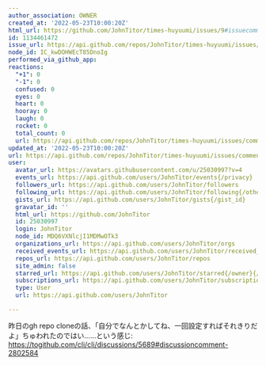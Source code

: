 ```yaml
---
author_association: OWNER
created_at: '2022-05-23T10:00:20Z'
html_url: https://github.com/JohnTitor/times-huyuumi/issues/9#issuecomment-1134461472
id: 1134461472
issue_url: https://api.github.com/repos/JohnTitor/times-huyuumi/issues/9
node_id: IC_kwDOHWEcT85DnoIg
performed_via_github_app: 
reactions:
  "+1": 0
  "-1": 0
  confused: 0
  eyes: 0
  heart: 0
  hooray: 0
  laugh: 0
  rocket: 0
  total_count: 0
  url: https://api.github.com/repos/JohnTitor/times-huyuumi/issues/comments/1134461472/reactions
updated_at: '2022-05-23T10:00:20Z'
url: https://api.github.com/repos/JohnTitor/times-huyuumi/issues/comments/1134461472
user:
  avatar_url: https://avatars.githubusercontent.com/u/25030997?v=4
  events_url: https://api.github.com/users/JohnTitor/events{/privacy}
  followers_url: https://api.github.com/users/JohnTitor/followers
  following_url: https://api.github.com/users/JohnTitor/following{/other_user}
  gists_url: https://api.github.com/users/JohnTitor/gists{/gist_id}
  gravatar_id: ''
  html_url: https://github.com/JohnTitor
  id: 25030997
  login: JohnTitor
  node_id: MDQ6VXNlcjI1MDMwOTk3
  organizations_url: https://api.github.com/users/JohnTitor/orgs
  received_events_url: https://api.github.com/users/JohnTitor/received_events
  repos_url: https://api.github.com/users/JohnTitor/repos
  site_admin: false
  starred_url: https://api.github.com/users/JohnTitor/starred{/owner}{/repo}
  subscriptions_url: https://api.github.com/users/JohnTitor/subscriptions
  type: User
  url: https://api.github.com/users/JohnTitor

---
```

昨日のgh repo cloneの話、「自分でなんとかしてね、一回設定すればそれきりだよ」ちゅわれたのではい……という感じ: https://togithub.com/cli/cli/discussions/5689#discussioncomment-2802584